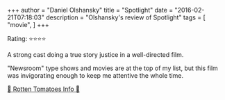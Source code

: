 +++
author = "Daniel Olshansky"
title = "Spotlight"
date = "2016-02-21T07:18:03"
description = "Olshansky's review of Spotlight"
tags = [
    "movie",
]
+++

Rating: ⭐⭐⭐⭐

A strong cast doing a true story justice in a well-directed film.

"Newsroom" type shows and movies are at the top of my list, but this film was invigorating enough to keep me attentive the whole time.

[🍅 Rotten Tomatoes Info 🍅](https://www.rottentomatoes.com//m/spotlight_2015)